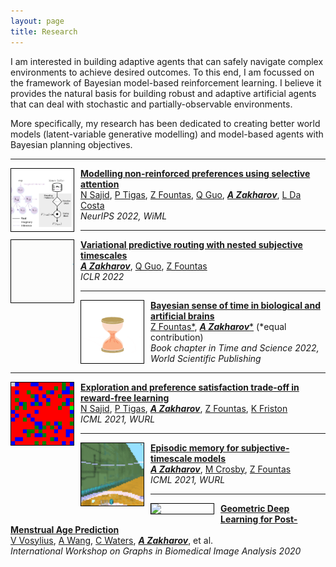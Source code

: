 ```yaml
---
layout: page
title: Research
---
```


I am interested in building adaptive agents that can safely navigate complex environments to achieve desired outcomes. To this end, I am focussed on the framework of Bayesian model-based reinforcement learning. I believe it provides the natural basis for building robust and adaptive artificial agents that can deal with stochastic and partially-observable environments. 

More specifically, my research has been dedicated to creating better world models (latent-variable generative modelling) and model-based agents with Bayesian planning objectives. 

---

<img align="left" width="100" style="border: 1px solid black; margin-right: 10px" src="/assets/img/non-reinforced.png" /> [**Modelling non-reinforced preferences using selective attention**](https://arxiv.org/abs/2207.13699) <br>
[N Sajid](https://ucbtns.github.io/), [P Tigas](https://ptigas.com/), [Z Fountas](http://www.zfountas.com), [Q Guo]({{site.url}}), [***A Zakharov***]({{site.url}}), [L Da Costa](https://www.imperial.ac.uk/people/l.da-costa) <br>
*NeurIPS 2022, WiML* 

---

<img align="left" width="100" style="border: 1px solid black; margin-right: 10px" src="/assets/img/vpr.gif" /> [**Variational predictive routing with nested subjective timescales**](https://vpr-model.github.io/) <br>
[***A Zakharov***]({{site.url}}), [Q Guo]({{site.url}}), [Z Fountas](http://www.zfountas.com)  <br>
*ICLR 2022*

---

<img align="left" width="100" style="border: 1px solid black; margin-right: 10px" src="/assets/img/sand.gif" /> [**Bayesian sense of time in biological and artificial brains**](https://arxiv.org/pdf/2201.05464) <br>
[Z Fountas\*](http://www.zfountas.com), [***A Zakharov***\*]({{site.url}}) (\*equal contribution)  <br>
*Book chapter in Time and Science 2022, World Scientific Publishing*

---

<img align="left" width="100" style="border: 1px solid black; margin-right: 10px" src="/assets/img/explore.gif" /> [**Exploration and preference satisfaction trade-off in reward-free learning**](https://ucbtns.github.io/explore/index.html) <br>
[N Sajid](https://ucbtns.github.io/), [P Tigas](https://ptigas.com/), [***A Zakharov***]({{site.url}}), [Z Fountas](http://www.zfountas.com), [K Friston](https://scholar.google.com/citations?user=q_4u0aoAAAAJ&hl=en)  <br>
*ICML 2021, WURL*

---

<img align="left" width="100" style="border: 1px solid black; margin-right: 10px" src="/assets/img/stm2.gif" /> [**Episodic memory for subjective-timescale models**](https://openreview.net/pdf?id=30lZDhrjonR) <br>
[***A Zakharov***]({{site.url}}), [M Crosby](http://lcfi.ac.uk/people/matt-crosby/), [Z Fountas](http://www.zfountas.com)  <br>
*ICML 2021, WURL*

---

<img align="left" width="100" style="border: 1px solid black; margin-right: 10px" src="/assets/img/brain.gif" /> [**Geometric Deep Learning for Post-Menstrual Age Prediction**](https://link.springer.com/chapter/10.1007/978-3-030-60365-6_17) <br>
[V Vosylius]({{site.url}}), [A Wang]({{site.url}}), [C Waters]({{site.url}}), [***A Zakharov***]({{site.url}}), et al.   <br>
*International Workshop on Graphs in Biomedical Image Analysis 2020*
